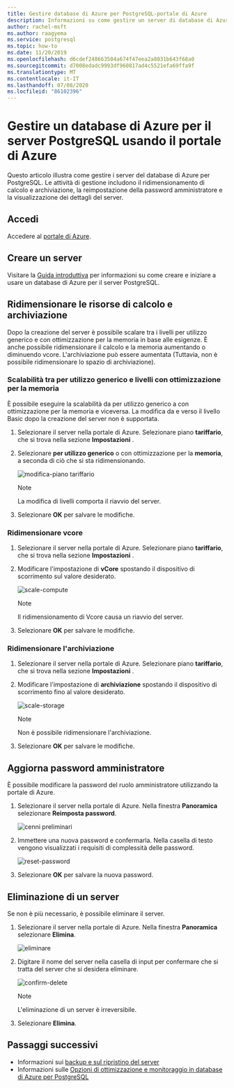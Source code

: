 ```yaml
---
title: Gestire database di Azure per PostgreSQL-portale di Azure
description: Informazioni su come gestire un server di database di Azure per PostgreSQL dalla portale di Azure.
author: rachel-msft
ms.author: raagyema
ms.service: postgresql
ms.topic: how-to
ms.date: 11/20/2019
ms.openlocfilehash: d6cdef248663504a674f47eea2a8031b643f68a0
ms.sourcegitcommit: d7008edadc9993df960817ad4c5521efa69ffa9f
ms.translationtype: MT
ms.contentlocale: it-IT
ms.lasthandoff: 07/08/2020
ms.locfileid: "86102396"
---
```

# <a name="manage-an-azure-database-for-postgresql-server-using-the-azure-portal"></a>Gestire un database di Azure per il server PostgreSQL usando il portale di Azure
Questo articolo illustra come gestire i server del database di Azure per PostgreSQL. Le attività di gestione includono il ridimensionamento di calcolo e archiviazione, la reimpostazione della password amministratore e la visualizzazione dei dettagli del server.

## <a name="sign-in"></a>Accedi
Accedere al [portale di Azure](https://portal.azure.com).

## <a name="create-a-server"></a>Creare un server
Visitare la [Guida introduttiva](quickstart-create-server-database-portal.md) per informazioni su come creare e iniziare a usare un database di Azure per il server PostgreSQL.

## <a name="scale-compute-and-storage"></a>Ridimensionare le risorse di calcolo e archiviazione

Dopo la creazione del server è possibile scalare tra i livelli per utilizzo generico e con ottimizzazione per la memoria in base alle esigenze. È anche possibile ridimensionare il calcolo e la memoria aumentando o diminuendo vcore. L'archiviazione può essere aumentata (Tuttavia, non è possibile ridimensionare lo spazio di archiviazione).

### <a name="scale-between-general-purpose-and-memory-optimized-tiers"></a>Scalabilità tra per utilizzo generico e livelli con ottimizzazione per la memoria

È possibile eseguire la scalabilità da per utilizzo generico a con ottimizzazione per la memoria e viceversa. La modifica da e verso il livello Basic dopo la creazione del server non è supportata. 

1. Selezionare il server nella portale di Azure. Selezionare piano **tariffario**, che si trova nella sezione **Impostazioni** .

2. Selezionare **per utilizzo generico** o con ottimizzazione per la **memoria**, a seconda di ciò che si sta ridimensionando. 

    ![modifica-piano tariffario](./media/howto-create-manage-server-portal/change-pricing-tier.png)

    > [!NOTE]
    > La modifica di livelli comporta il riavvio del server.

4. Selezionare **OK** per salvare le modifiche.


### <a name="scale-vcores-up-or-down"></a>Ridimensionare vcore

1. Selezionare il server nella portale di Azure. Selezionare piano **tariffario**, che si trova nella sezione **Impostazioni** .

2. Modificare l'impostazione di **vCore** spostando il dispositivo di scorrimento sul valore desiderato.

    ![scale-compute](./media/howto-create-manage-server-portal/scaling-compute.png)

    > [!NOTE]
    > Il ridimensionamento di Vcore causa un riavvio del server.

3. Selezionare **OK** per salvare le modifiche.


### <a name="scale-storage-up"></a>Ridimensionare l'archiviazione

1. Selezionare il server nella portale di Azure. Selezionare piano **tariffario**, che si trova nella sezione **Impostazioni** .

2. Modificare l'impostazione di **archiviazione** spostando il dispositivo di scorrimento fino al valore desiderato.

    ![scale-storage](./media/howto-create-manage-server-portal/scaling-storage.png)

    > [!NOTE]
    > Non è possibile ridimensionare l'archiviazione.

3. Selezionare **OK** per salvare le modifiche.


## <a name="update-admin-password"></a>Aggiorna password amministratore
È possibile modificare la password del ruolo amministratore utilizzando la portale di Azure.

1. Selezionare il server nella portale di Azure. Nella finestra **Panoramica** selezionare **Reimposta password**.

   ![cenni preliminari](./media/howto-create-manage-server-portal/overview-reset-password.png)

2. Immettere una nuova password e confermarla. Nella casella di testo vengono visualizzati i requisiti di complessità delle password.

   ![reset-password](./media/howto-create-manage-server-portal/reset-password.png)

3. Selezionare **OK** per salvare la nuova password.


## <a name="delete-a-server"></a>Eliminazione di un server

Se non è più necessario, è possibile eliminare il server. 

1. Selezionare il server nella portale di Azure. Nella finestra **Panoramica** selezionare **Elimina**.

    ![eliminare](./media/howto-create-manage-server-portal/overview-delete.png)

2. Digitare il nome del server nella casella di input per confermare che si tratta del server che si desidera eliminare.

    ![confirm-delete](./media/howto-create-manage-server-portal/confirm-delete.png)

    > [!NOTE]
    > L'eliminazione di un server è irreversibile.

3. Selezionare **Elimina**.


## <a name="next-steps"></a>Passaggi successivi
- Informazioni sui [backup e sul ripristino del server](howto-restore-server-portal.md)
- Informazioni sulle [Opzioni di ottimizzazione e monitoraggio in database di Azure per PostgreSQL](concepts-monitoring.md)
